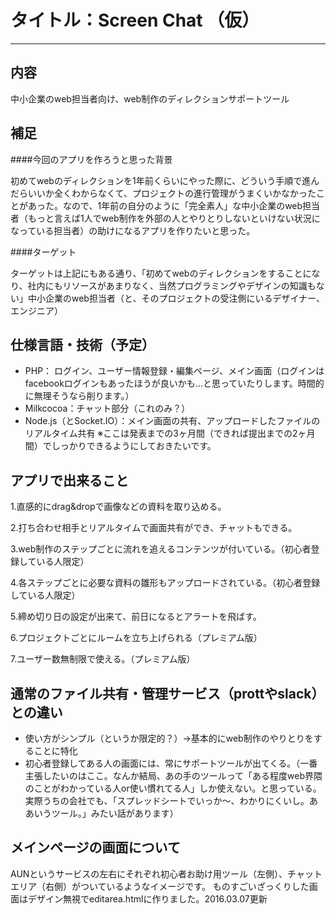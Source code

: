 # タイトル：Screen Chat （仮）

---

## 内容
中小企業のweb担当者向け、web制作のディレクションサポートツール

## 補足
####今回のアプリを作ろうと思った背景

初めてwebのディレクションを1年前くらいにやった際に、どういう手順で進んだらいいか全くわからなくて、プロジェクトの進行管理がうまくいかなかったことがあった。なので、1年前の自分のように「完全素人」な中小企業のweb担当者（もっと言えば1人でweb制作を外部の人とやりとりしないといけない状況になっている担当者）の助けになるアプリを作りたいと思った。

####ターゲット

ターゲットは上記にもある通り、「初めてwebのディレクションをすることになり、社内にもリソースがあまりなく、当然プログラミングやデザインの知識もない」中小企業のweb担当者（と、そのプロジェクトの受注側にいるデザイナー、エンジニア）



## 仕様言語・技術（予定）
- PHP： ログイン、ユーザー情報登録・編集ページ、メイン画面（ログインはfacebookログインもあったほうが良いかも…と思っていたりします。時間的に無理そうなら削ります。）
- Milkcocoa：チャット部分（これのみ？）
- Node.js（とSocket.IO）：メイン画面の共有、アップロードしたファイルのリアルタイム共有
※ここは発表までの3ヶ月間（できれば提出までの2ヶ月間）でしっかりできるようにしておきたいです。


## アプリで出来ること

1.直感的にdrag&dropで画像などの資料を取り込める。

2.打ち合わせ相手とリアルタイムで画面共有ができ、チャットもできる。

3.web制作のステップごとに流れを追えるコンテンツが付いている。（初心者登録している人限定）

4.各ステップごとに必要な資料の雛形もアップロードされている。（初心者登録している人限定）

5.締め切り日の設定が出来て、前日になるとアラートを飛ばす。

6.プロジェクトごとにルームを立ち上げられる（プレミアム版）

7.ユーザー数無制限で使える。（プレミアム版）


## 通常のファイル共有・管理サービス（prottやslack）との違い
- 使い方がシンプル（というか限定的？）→基本的にweb制作のやりとりをすることに特化
- 初心者登録してある人の画面には、常にサポートツールが出てくる。（一番主張したいのはここ。なんか結局、あの手のツールって「ある程度web界隈のことがわかっている人or使い慣れてる人」しか使えない。と思っている。実際うちの会社でも、「スプレッドシートでいっか〜、わかりにくいし。ああいうツール。」みたい話があります）


## メインページの画面について

AUNというサービスの左右にそれぞれ初心者お助け用ツール（左側）、チャットエリア（右側）がついているようなイメージです。
ものすごいざっくりした画面はデザイン無視でeditarea.htmlに作りました。2016.03.07更新
